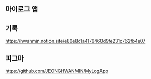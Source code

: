 ## 마이로그 앱

## 기록

https://hwanmin.notion.site/e80e8c1a4176460d9fe231c762fb4e07

## 피그마

https://github.com/JEONGHWANMIN/MyLogApp
